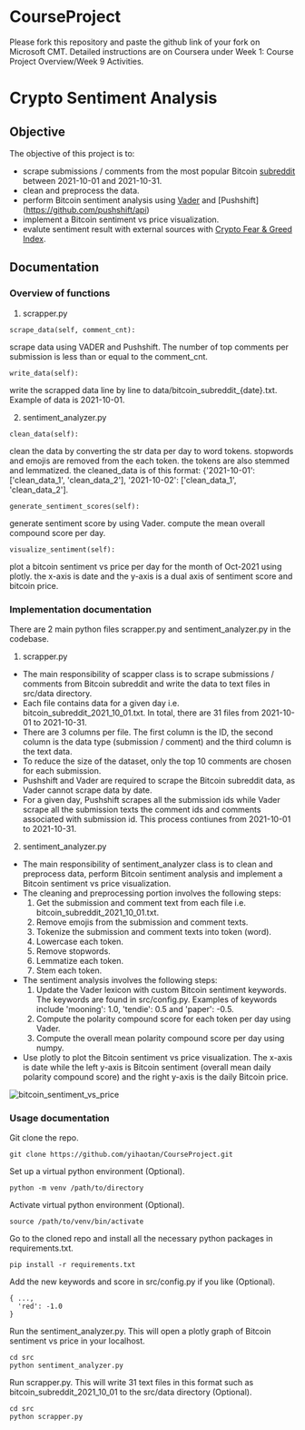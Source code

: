 # CourseProject

Please fork this repository and paste the github link of your fork on Microsoft CMT. Detailed instructions are on Coursera under Week 1: Course Project Overview/Week 9 Activities.

# Crypto Sentiment Analysis 

## Objective

The objective of this project is to:
- scrape submissions / comments from the most popular Bitcoin [subreddit](https://www.reddit.com/r/Bitcoin/) between 2021-10-01 and 2021-10-31.
- clean and preprocess the data.
- perform Bitcoin sentiment analysis using [Vader](https://github.com/cjhutto/vaderSentiment) and [Pushshift] (https://github.com/pushshift/api)
- implement a Bitcoin sentiment vs price visualization.
- evalute sentiment result with external sources with [Crypto Fear & Greed Index](https://alternative.me/crypto/fear-and-greed-index/).

## Documentation 

### Overview of functions 

1. scrapper.py 


```
scrape_data(self, comment_cnt):
```
scrape data using VADER and Pushshift. The number of top comments per submission is less than or equal to the comment_cnt.

```
write_data(self):
```
write the scrapped data line by line to data/bitcoin_subreddit_{date}.txt. Example of data is 2021-10-01.


2. sentiment_analyzer.py 

```
clean_data(self):
```
clean the data by converting the str data per day to word tokens.
stopwords and emojis are removed from the each token.
the tokens are also stemmed and lemmatized.
the cleaned_data is of this format: {'2021-10-01': ['clean_data_1', 'clean_data_2'], '2021-10-02': ['clean_data_1', 'clean_data_2'].

```
generate_sentiment_scores(self):
```
generate sentiment score by using Vader.
compute the mean overall compound score per day.

```
visualize_sentiment(self):
```
plot a bitcoin sentiment vs price per day for the month of Oct-2021 using plotly.
the x-axis is date and the y-axis is a dual axis of sentiment score and bitcoin price.



### Implementation documentation 

There are 2 main python files scrapper.py and sentiment_analyzer.py in the codebase.

1. scrapper.py

* The main responsibility of scapper class is to scrape submissions / comments from Bitcoin subreddit and write the data to text files in src/data directory.
* Each file contains data for a given day i.e. bitcoin_subreddit_2021_10_01.txt. In total, there are 31 files from 2021-10-01 to 2021-10-31.
* There are 3 columns per file. The first column is the ID, the second column is the data type (submission / comment) and the third column is the text data.
* To reduce the size of the dataset, only the top 10 comments are chosen for each submission.
* Pushshift and Vader are required to scrape the Bitcoin subreddit data, as Vader cannot scrape data by date. 
* For a given day, Pushshift scrapes all the submission ids while Vader scrape all the submission texts the comment ids and comments associated with submission id. This process contiunes from 2021-10-01 to 2021-10-31.

2. sentiment_analyzer.py

* The main responsibility of sentiment_analyzer class is to clean and preprocess data, perform Bitcoin sentiment analysis and implement a Bitcoin sentiment vs price visualization.
* The cleaning and preprocessing portion involves the following steps:
  1. Get the submission and comment text from each file i.e. bitcoin_subreddit_2021_10_01.txt.
  2. Remove emojis from the submission and comment texts.
  3. Tokenize the submission and comment texts into token (word).
  4. Lowercase each token.
  5. Remove stopwords.
  6. Lemmatize each token.
  7. Stem each token.
* The sentiment analysis involves the following steps:
  1. Update the Vader lexicon with custom Bitcoin sentiment keywords. The keywords are found in src/config.py. Examples of keywords include 'mooning': 1.0, 'tendie': 0.5 and 'paper': -0.5.
  1. Compute the polarity compound score for each token per day using Vader.
  2. Compute the overall mean polarity compound score per day using numpy.
* Use plotly to plot the Bitcoin sentiment vs price visualization. The x-axis is date while the left y-axis is Bitcoin sentiment (overall mean daily polarity compound score) and the right y-axis is the daily Bitcoin price.

![bitcoin_sentiment_vs_price](https://user-images.githubusercontent.com/9248134/145162940-bb65a9d2-814a-497a-bab4-0edb761dcb32.png)

### Usage documentation

Git clone the repo.

```
git clone https://github.com/yihaotan/CourseProject.git
```

Set up a virtual python environment (Optional).

```
python -m venv /path/to/directory
```

Activate virtual python environment (Optional).

```
source /path/to/venv/bin/activate
```


Go to the cloned repo and install all the necessary python packages in requirements.txt.

```
pip install -r requirements.txt
```

Add the new keywords and score in src/config.py if you like (Optional).

```
{ ...,
  'red': -1.0
}
```


Run the sentiment_analyzer.py. This will open a plotly graph of Bitcoin sentiment vs price in your localhost. 

```
cd src
python sentiment_analyzer.py
```

Run scrapper.py. This will write 31 text files in this format such as bitcoin_subreddit_2021_10_01 to the src/data directory (Optional). 

```
cd src
python scrapper.py
```
